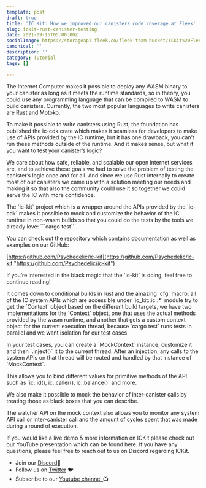 ```yaml
---
template: post
draft: true
title: 'IC Kit: How we improved our canisters code coverage at Fleek'
slug: ickit-rust-canister-testing
date: 2021-09-15T05:00:00Z
socialImage: https://storageapi.fleek.co/fleek-team-bucket/ICKit%20Fleek%20Blog%20Header%20Image.png
canonical: ''
description: ''
category: Tutorial
tags: []

---
```

The Internet Computer makes it possible to deploy any WASM binary to your canister as long as it meets the runtime standards, so in theory, you could use any programming language that can be compiled to WASM to build canisters. Currently, the two most popular languages to write canisters are Rust and Motoko.

To make it possible to write canisters using Rust, the foundation has published the ic-cdk crate which makes it seamless for developers to make use of APIs provided by the IC runtime, but it has one drawback, you can’t run these methods outside of the runtime. And it makes sense, but what if you want to test your canister’s logic?

We care about how safe, reliable, and scalable our open internet services are, and to achieve these goals we had to solve the problem of testing the canister’s logic once and for all. And since we use Rust internally to create most of our canisters we came up with a solution meeting our needs and making it so that also the community could use it so together we could serve the IC with more confidence.

The \`ic-kit\` project which is a wrapper around the APIs provided by the \`ic-cdk\` makes it possible to mock and customize the behavior of the IC runtime in non-wasm builds so that you could do the tests by the tools we already love: \`\`\`cargo test\`\`\`.

You can check out the repository which contains documentation as well as examples on our GitHub:

[https://github.com/Psychedelic/ic-kit](https://github.com/Psychedelic/ic-kit "https://github.com/Psychedelic/ic-kit")

If you’re interested in the black magic that the \`ic-kit\` is doing, feel free to continue reading!

It comes down to conditional builds in rust and the amazing \`cfg\` macro, all of the IC system APIs which are accessible under \`ic_kit::ic::*\` module try to get the \`Context\` object based on the different build targets, we have two implementations for the \`Context\` object, one that uses the actual methods provided by the wasm runtime, and another that gets a custom context object for the current execution thread, because \`cargo test\` runs tests in parallel and we want isolation for our test cases.

In your test cases, you can create a \`MockContext\` instance, customize it and then \`.inject()\` it to the current thread. After an injection, any calls to the system APIs on that thread will be routed and handled by that instance of \`MockContext\`.

This allows you to bind different values for primitive methods of the API such as \`ic::id(), ic::caller(), ic::balance()\` and more.

We also make it possible to mock the behavior of inter-canister calls by treating those as black boxes that you can describe.

The watcher API on the mock context also allows you to monitor any system API call or inter-canister call and the amount of cycles spent that was made during a round of execution.

If you would like a live demo & more information on ICKit please check out our YouTube presentation which can be found here. If you have any questions, please feel free to reach out to us on Discord regarding ICKit.

* Join our [Discord](https://discord.com/invite/yVEcEzmrgm)💬
* Follow us on [Twitter](https://twitter.com/FleekHQ) 🐦
* Subscribe to our [Youtube channel ](https://www.youtube.com/channel/UCBzlwYM0JjZpjDZ52-SLUmw)📺